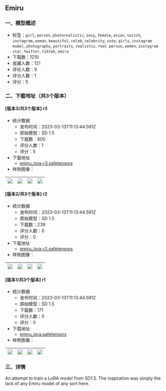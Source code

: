 ## Emiru
### 一、模型概述

- 标签：`girl`, `person`, `photorealistic`, `sexy`, `female`, `asian`, `twitch`, `instagram`, `woman`, `beautiful`, `celeb`, `celebrity`, `cute`, `girls`, `instagram model`, `photography`, `portraits`, `realistic`, `real person`, `women`, `instagram star`, `twitter`, `tiktok`, `emiru`
- 下载数：1210
- 收藏人数：121
- 评论人数：9
- 评分人数：1
- 评分：5

### 二、下载地址（共3个版本）

#### [版本3/共3个版本] r3

- 统计数据
  - 发布时间：2023-03-13T11:13:44.591Z
  - 原始模型：SD 1.5
  - 下载数：800
  - 评分人数：1
  - 评分：5
- 下载地址
  - [emiru_lora-r3.safetensors](https://civitai.com/api/download/models/22520)
- 样例图像：

| <img src="https://image.civitai.com/xG1nkqKTMzGDvpLrqFT7WA/09189561-fadf-4da5-32cd-33558222a700/width=450/242308.jpeg" /> | <img src="https://image.civitai.com/xG1nkqKTMzGDvpLrqFT7WA/536a9d38-19aa-47bf-dbf2-e396263f0d00/width=450/242303.jpeg" /> | <img src="https://image.civitai.com/xG1nkqKTMzGDvpLrqFT7WA/5a3c4e2c-e6fd-4bf2-049b-50a8c1714800/width=450/242306.jpeg" /> | <img src="https://image.civitai.com/xG1nkqKTMzGDvpLrqFT7WA/75b0776e-6690-4421-a512-6cfd51334b00/width=450/242307.jpeg" /> |
| ---- | ---- | ---- | ---- |

#### [版本2/共3个版本] r2

- 统计数据
  - 发布时间：2023-03-13T11:13:44.591Z
  - 原始模型：SD 1.5
  - 下载数：239
  - 评分人数：0
  - 评分：0
- 下载地址
  - [emiru_lora-r2.safetensors](https://civitai.com/api/download/models/21439)
- 样例图像：

| <img src="https://image.civitai.com/xG1nkqKTMzGDvpLrqFT7WA/54ef62f4-92ab-4f70-afff-ea5b1c199200/width=450/227864.jpeg" /> | <img src="https://image.civitai.com/xG1nkqKTMzGDvpLrqFT7WA/9c9f0052-4ef1-4f2a-1737-f180c4be9a00/width=450/227891.jpeg" /> | <img src="https://image.civitai.com/xG1nkqKTMzGDvpLrqFT7WA/91b9af1f-cb37-4c24-205a-fe7a51233600/width=450/227999.jpeg" /> | <img src="https://image.civitai.com/xG1nkqKTMzGDvpLrqFT7WA/70ddc507-6f6d-4225-27b3-cc3adc1c1400/width=450/227998.jpeg" /> |
| ---- | ---- | ---- | ---- |

#### [版本1/共3个版本] r1

- 统计数据
  - 发布时间：2023-03-13T11:13:44.591Z
  - 原始模型：SD 1.5
  - 下载数：171
  - 评分人数：0
  - 评分：0
- 下载地址
  - [emiru_lora.safetensors](https://civitai.com/api/download/models/20899)
- 样例图像：

| <img src="https://image.civitai.com/xG1nkqKTMzGDvpLrqFT7WA/50e620ff-dc69-42ce-6aa2-25d98c03d900/width=450/221722.jpeg" /> | <img src="https://image.civitai.com/xG1nkqKTMzGDvpLrqFT7WA/689cc964-99e1-4e4a-8745-340273ff9500/width=450/221723.jpeg" /> | <img src="https://image.civitai.com/xG1nkqKTMzGDvpLrqFT7WA/dcb01b3e-91e6-4ea2-c014-5932d51eb600/width=450/221724.jpeg" /> | <img src="https://image.civitai.com/xG1nkqKTMzGDvpLrqFT7WA/b8bfb357-8cd2-4478-9965-f51aeb206200/width=450/222440.jpeg" /> |
| ---- | ---- | ---- | ---- |


### 三、详情
<p>An attempt to train a LoRA model from SD1.5. The inspiration was simply the lack of any Emiru model of any sort here.</p>